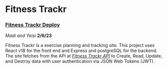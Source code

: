 # Fitness Trackr

### **[Fitness Trackr Deploy](https://my-fitness-trackr.netlify.app/)**

*Madi and Yeisi*
**2/6/23**

Fitness Trackr is a exercise planning and tracking site. This project uses React v18 for the front end and Express and postgreSQL for the backend. The site fetches from the API at *[Fitness Trackr API](https://my-fitness-trackr.onrender.com/api)* to Create, Read, Update, and Destroy data with user authentication via JSON Web Tokens (JWT).